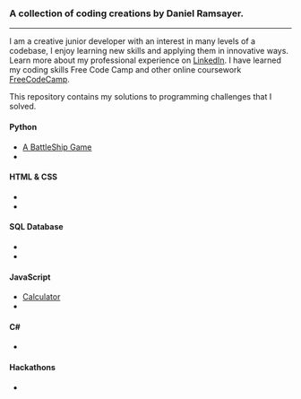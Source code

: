 ### A collection of coding creations by Daniel Ramsayer.
***

I am a creative junior developer with an interest in many levels of a codebase, I enjoy learning new skills and applying them in innovative ways. Learn more about my professional experience on [LinkedIn](www.linkedin.com/in/daniel-ramsayer). I have learned my coding skills Free Code Camp and other online coursework [FreeCodeCamp](https://www.freecodecamp.org/schoenertraeumer).

This repository contains my solutions to programming challenges that I solved.

#### Python
* [A BattleShip Game](https://github.com/danielramsayer/School_work/blob/master/random-programs/Websites/Portfolio/Battleship/readme.md)
* 

#### HTML & CSS

* 
* 

#### SQL Database
* 
* 

#### JavaScript
* [Calculator](https://github.com/danielramsayer/School_work/blob/master/FreeCodeCamp/AdvancedPrograms/calculator/readme.md)
* 

#### C\# 
* 

#### Hackathons
* 

[comment]: # (This is a comment right here)
